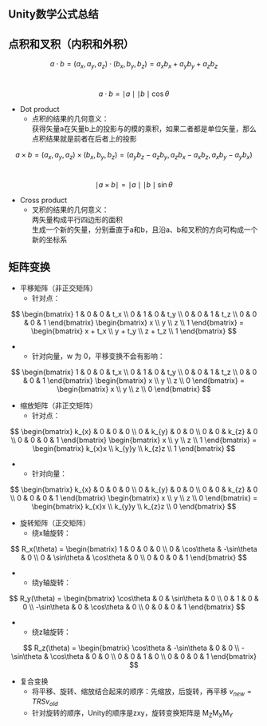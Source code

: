 
## Unity数学公式总结

## 点积和叉积（内积和外积）
$$ a \cdot b =(a_{x},a_{y},a_{z}) \cdot  (b_{x},b_{y},b_{z}) = a_{x}b_{x} + a_{y}b_{y} + a_{z}b_{z} $$

<br> $$ a \cdot b = \mid a \mid \mid b \mid \cos\theta $$

* Dot product
  * 点积的结果的几何意义：
    <br>获得矢量a在矢量b上的投影与的模的乘积，如果二者都是单位矢量，那么点积结果就是前者在后者上的投影

$$ a \times b = (a_{x},a_{y},a_{z}) \times (b_{x},b_{y},b_{z}) = (a_{y}b_{z}-a_{z}b_{y}, a_{z}b_{x} - a_{x}b_{z}, a_{x}b_{y} - a_{y}b_{x}) $$

<br> $$ \mid a \times b \mid = \mid a \mid \mid b \mid \sin\theta $$

* Cross product
  * 叉积的结果的几何意义：
    <br>两矢量构成平行四边形的面积
    <br>生成一个新的矢量，分别垂直于a和b，且沿a、b和叉积的方向可构成一个新的坐标系

## 矩阵变换
* 平移矩阵（非正交矩阵）
  * 针对点：

$$ 
        \begin{bmatrix} 
            1 & 0   & 0   & t_x \\
            0   & 1 & 0   & t_y \\
            0   & 0   & 1 & t_z \\
            0   & 0   & 0     & 1 
        \end{bmatrix} 
        \begin{bmatrix}
            x \\
            y \\
            z \\
            1
        \end{bmatrix} =
        \begin{bmatrix}
            x + t_x \\
            y + t_y \\
            z + t_z \\
            1
        \end{bmatrix}
$$   

*  
  * 针对向量，w 为 0，平移变换不会有影响：

$$ 
        \begin{bmatrix} 
            1 & 0   & 0   & t_x \\
            0   & 1 & 0   & t_y \\
            0   & 0   & 1 & t_z \\
            0   & 0   & 0     & 1 
        \end{bmatrix} 
        \begin{bmatrix}
            x \\
            y \\
            z \\
            0
        \end{bmatrix} =
        \begin{bmatrix}
            x \\
            y \\
            z \\
            0
        \end{bmatrix}
$$   

* 缩放矩阵（非正交矩阵）
  * 针对点：      

$$ 
        \begin{bmatrix} 
            k_{x} & 0   & 0   & 0 \\
            0   & k_{y} & 0   & 0 \\
            0   & 0   & k_{z} & 0 \\
            0   & 0   & 0     & 1 
        \end{bmatrix} 
        \begin{bmatrix}
            x \\
            y \\
            z \\
            1
        \end{bmatrix} =
        \begin{bmatrix}
            k_{x}x \\
            k_{y}y \\
            k_{z}z \\
            1
        \end{bmatrix}
$$          

*  
  * 针对向量：

$$
\begin{bmatrix} 
    k_{x} & 0   & 0   & 0 \\
    0   & k_{y} & 0   & 0 \\
    0   & 0   & k_{z} & 0 \\
    0   & 0   & 0     & 1 
\end{bmatrix} 
\begin{bmatrix}
    x \\
    y \\
    z \\
    0
\end{bmatrix} =
\begin{bmatrix}
    k_{x}x \\
    k_{y}y \\
    k_{z}z \\
    0
\end{bmatrix}
$$

* 旋转矩阵（正交矩阵）
  * 绕x轴旋转：

$$
R_x(\theta) = 
\begin{bmatrix} 
    1   & 0   & 0   & 0 \\
    0   & \cos\theta & -\sin\theta   & 0 \\
    0   & \sin\theta   & \cos\theta & 0 \\
    0   & 0   & 0     & 1 
\end{bmatrix}
$$

*  
  * 绕y轴旋转：

$$
R_y(\theta) = 
\begin{bmatrix} 
    \cos\theta   & 0   & \sin\theta   & 0 \\
    0   & 1 & 0   & 0 \\
    -\sin\theta   & 0   & \cos\theta & 0 \\
    0   & 0   & 0     & 1 
\end{bmatrix}
$$

*  
  * 绕z轴旋转：

$$
R_z(\theta) = 
\begin{bmatrix} 
    \cos\theta   & -\sin\theta   & 0   & 0 \\
    -\sin\theta   & \cos\theta & 0   & 0 \\
    0   & 0   & 1 & 0 \\
    0   & 0   & 0     & 1 
\end{bmatrix}
$$

* 复合变换
  * 将平移、旋转、缩放结合起来的顺序：先缩放，后旋转，再平移 $v_{new} = TRS v_{old}$
  * 针对旋转的顺序，Unity的顺序是zxy，旋转变换矩阵是 M<sub>Z</sub>M<sub>X</sub>M<sub>Y</sub>


